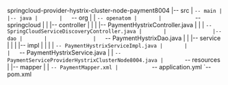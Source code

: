 springcloud-provider-hystrix-cluster-node-payment8004
|-- src
|   `-- main
|       |-- java
|       |   `-- org
|       |       `-- openatom
|       |           `-- springcloud
|       |               |-- controller
|       |               |   |-- PaymentHystrixController.java
|       |               |   `-- SpringCloudServiceDiscoveryController.java
|       |               |-- dao
|       |               |   `-- PaymentHystrixDao.java
|       |               |-- service
|       |               |   |-- impl
|       |               |   |   `-- PaymentHystrixServiceImpl.java
|       |               |   `-- PaymentHystrixService.java
|       |               `-- PaymentServiceProviderHystrixClusterNode8004.java
|       `-- resources
|           |-- mapper
|           |   `-- PaymentMapper.xml
|           `-- application.yml
`-- pom.xml
